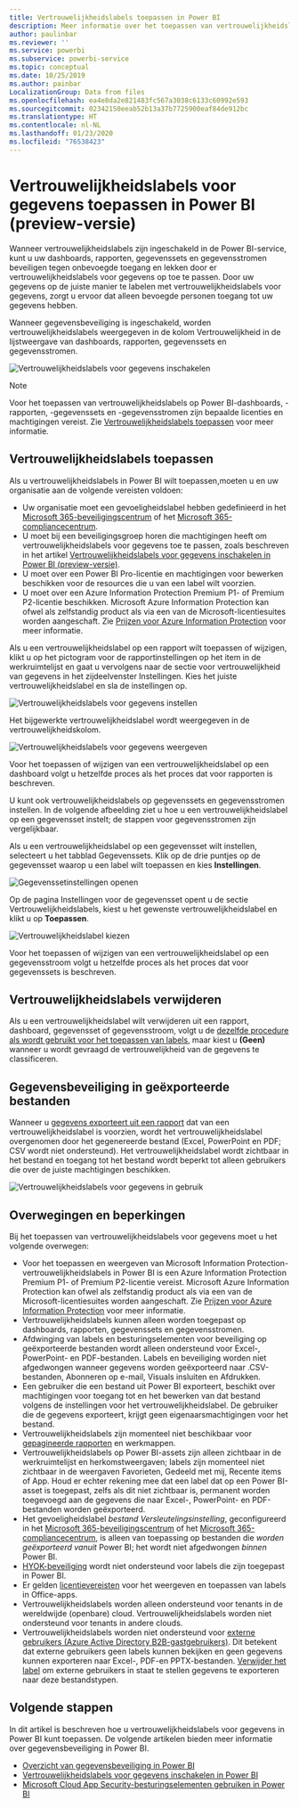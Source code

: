 ```yaml
---
title: Vertrouwelijkheidslabels toepassen in Power BI
description: Meer informatie over het toepassen van vertrouwelijkheidslabels op gegevens in Power BI
author: paulinbar
ms.reviewer: ''
ms.service: powerbi
ms.subservice: powerbi-service
ms.topic: conceptual
ms.date: 10/25/2019
ms.author: painbar
LocalizationGroup: Data from files
ms.openlocfilehash: ea4e8da2e821483fc567a3038c6133c60992e593
ms.sourcegitcommit: 02342150eeab52b13a37b7725900eaf84de912bc
ms.translationtype: HT
ms.contentlocale: nl-NL
ms.lasthandoff: 01/23/2020
ms.locfileid: "76538423"
---
```

# <a name="apply-data-sensitivity-labels-in-power-bi-preview"></a>Vertrouwelijkheidslabels voor gegevens toepassen in Power BI (preview-versie)

Wanneer vertrouwelijkheidslabels zijn ingeschakeld in de Power BI-service, kunt u uw dashboards, rapporten, gegevenssets en gegevensstromen beveiligen tegen onbevoegde toegang en lekken door er vertrouwelijkheidslabels voor gegevens op toe te passen. Door uw gegevens op de juiste manier te labelen met vertrouwelijkheidslabels voor gegevens, zorgt u ervoor dat alleen bevoegde personen toegang tot uw gegevens hebben.

Wanneer gegevensbeveiliging is ingeschakeld, worden vertrouwelijkheidslabels weergegeven in de kolom Vertrouwelijkheid in de lijstweergave van dashboards, rapporten, gegevenssets en gegevensstromen.

![Vertrouwelijkheidslabels voor gegevens inschakelen](media/service-security-apply-data-sensitivity-labels/apply-data-sensitivity-labels-01.png)

> [!NOTE]
> Voor het toepassen van vertrouwelijkheidslabels op Power BI-dashboards, -rapporten, -gegevenssets en -gegevensstromen zijn bepaalde licenties en machtigingen vereist. Zie [Vertrouwelijkheidslabels toepassen](#applying-sensitivity-labels) voor meer informatie.

## <a name="applying-sensitivity-labels"></a>Vertrouwelijkheidslabels toepassen

Als u vertrouwelijkheidslabels in Power BI wilt toepassen,moeten u en uw organisatie aan de volgende vereisten voldoen:

* Uw organisatie moet een gevoeligheidslabel hebben gedefinieerd in het [Microsoft 365-beveiligingscentrum](https://security.microsoft.com/) of het [Microsoft 365-compliancecentrum](https://compliance.microsoft.com/).
* U moet bij een beveiligingsgroep horen die machtigingen heeft om vertrouwelijkheidslabels voor gegevens toe te passen, zoals beschreven in het artikel [Vertrouwelijkheidslabels voor gegevens inschakelen in Power BI (preview-versie)](../admin/service-security-enable-data-sensitivity-labels.md#enable-data-sensitivity-labels).
* U moet over een Power BI Pro-licentie en machtigingen voor bewerken beschikken voor de resources die u van een label wilt voorzien. 
* U moet over een Azure Information Protection Premium P1- of Premium P2-licentie beschikken. Microsoft Azure Information Protection kan ofwel als zelfstandig product als via een van de Microsoft-licentiesuites worden aangeschaft. Zie [Prijzen voor Azure Information Protection](https://azure.microsoft.com/pricing/details/information-protection/) voor meer informatie.

Als u een vertrouwelijkheidslabel op een rapport wilt toepassen of wijzigen, klikt u op het pictogram voor de rapportinstellingen op het item in de werkruimtelijst en gaat u vervolgens naar de sectie voor vertrouwelijkheid van gegevens in het zijdeelvenster Instellingen. Kies het juiste vertrouwelijkheidslabel en sla de instellingen op.

![Vertrouwelijkheidslabels voor gegevens instellen](media/service-security-apply-data-sensitivity-labels/apply-data-sensitivity-labels-02.png)

Het bijgewerkte vertrouwelijkheidslabel wordt weergegeven in de vertrouwelijkheidskolom. 

![Vertrouwelijkheidslabels voor gegevens weergeven](media/service-security-apply-data-sensitivity-labels/apply-data-sensitivity-labels-03.png)

Voor het toepassen of wijzigen van een vertrouwelijkheidslabel op een dashboard volgt u hetzelfde proces als het proces dat voor rapporten is beschreven. 

U kunt ook vertrouwelijkheidslabels op gegevenssets en gegevensstromen instellen. In de volgende afbeelding ziet u hoe u een vertrouwelijkheidslabel op een gegevensset instelt; de stappen voor gegevensstromen zijn vergelijkbaar.

Als u een vertrouwelijkheidslabel op een gegevensset wilt instellen, selecteert u het tabblad Gegevenssets. Klik op de drie puntjes op de gegevensset waarop u een label wilt toepassen en kies **Instellingen**.

![Gegevenssetinstellingen openen](media/service-security-apply-data-sensitivity-labels/apply-data-sensitivity-labels-05.png)

Op de pagina Instellingen voor de gegevensset opent u de sectie Vertrouwelijkheidslabels, kiest u het gewenste vertrouwelijkheidslabel en klikt u op **Toepassen**.

![Vertrouwelijkheidslabel kiezen](media/service-security-apply-data-sensitivity-labels/apply-data-sensitivity-labels-06.png)

Voor het toepassen of wijzigen van een vertrouwelijkheidslabel op een gegevensstroom volgt u hetzelfde proces als het proces dat voor gegevenssets is beschreven.

## <a name="removing-sensitivity-labels"></a>Vertrouwelijkheidslabels verwijderen
Als u een vertrouwelijkheidslabel wilt verwijderen uit een rapport, dashboard, gegevensset of gegevensstroom, volgt u de [dezelfde procedure als wordt gebruikt voor het toepassen van labels](#applying-sensitivity-labels), maar kiest u **(Geen)** wanneer u wordt gevraagd de vertrouwelijkheid van de gegevens te classificeren. 

## <a name="data-protection-in-exported-files"></a>Gegevensbeveiliging in geëxporteerde bestanden

Wanneer u [gegevens exporteert uit een rapport](https://docs.microsoft.com/power-bi/consumer/end-user-export) dat van een vertrouwelijkheidslabel is voorzien, wordt het vertrouwelijkheidslabel overgenomen door het gegenereerde bestand (Excel, PowerPoint en PDF; CSV wordt niet ondersteund). Het vertrouwelijkheidslabel wordt zichtbaar in het bestand en toegang tot het bestand wordt beperkt tot alleen gebruikers die over de juiste machtigingen beschikken.

![Vertrouwelijkheidslabels voor gegevens in gebruik](media/service-security-apply-data-sensitivity-labels/apply-data-sensitivity-labels-04b.png)

## <a name="considerations-and-limitations"></a>Overwegingen en beperkingen

Bij het toepassen van vertrouwelijkheidslabels voor gegevens moet u het volgende overwegen:

* Voor het toepassen en weergeven van Microsoft Information Protection-vertrouwelijkheidslabels in Power BI is een Azure Information Protection Premium P1- of Premium P2-licentie vereist. Microsoft Azure Information Protection kan ofwel als zelfstandig product als via een van de Microsoft-licentiesuites worden aangeschaft. Zie [Prijzen voor Azure Information Protection](https://azure.microsoft.com/pricing/details/information-protection/) voor meer informatie.
* Vertrouwelijkheidslabels kunnen alleen worden toegepast op dashboards, rapporten, gegevenssets en gegevensstromen.
* Afdwinging van labels en besturingselementen voor beveiliging op geëxporteerde bestanden wordt alleen ondersteund voor Excel-, PowerPoint- en PDF-bestanden. Labels en beveiliging worden niet afgedwongen wanneer gegevens worden geëxporteerd naar .CSV-bestanden, Abonneren op e-mail, Visuals insluiten en Afdrukken.
* Een gebruiker die een bestand uit Power BI exporteert, beschikt over machtigingen voor toegang tot en het bewerken van dat bestand volgens de instellingen voor het vertrouwelijkheidslabel. De gebruiker die de gegevens exporteert, krijgt geen eigenaarsmachtigingen voor het bestand. 
* Vertrouwelijkheidslabels zijn momenteel niet beschikbaar voor [gepagineerde rapporten]( https://docs.microsoft.com/power-bi/paginated-reports-report-builder-power-bi) en werkmappen. 
* Vertrouwelijkheidslabels op Power BI-assets zijn alleen zichtbaar in de werkruimtelijst en herkomstweergaven; labels zijn momenteel niet zichtbaar in de weergaven Favorieten, Gedeeld met mij, Recente items of App. Houd er echter rekening mee dat een label dat op een Power BI-asset is toegepast, zelfs als dit niet zichtbaar is, permanent worden toegevoegd aan de gegevens die naar Excel-, PowerPoint- en PDF-bestanden worden geëxporteerd.
* Het gevoeligheidslabel *bestand Versleutelingsinstelling*, geconfigureerd in het [Microsoft 365-beveiligingscentrum](https://security.microsoft.com/) of het [Microsoft 365-compliancecentrum](https://compliance.microsoft.com/), is alleen van toepassing op bestanden die *worden geëxporteerd vanuit* Power BI; het wordt niet afgedwongen *binnen* Power BI.
* [HYOK-beveiliging](https://docs.microsoft.com/azure/information-protection/configure-adrms-restrictions) wordt niet ondersteund voor labels die zijn toegepast in Power BI.
* Er gelden [licentievereisten](https://docs.microsoft.com/microsoft-365/compliance/sensitivity-labels-office-apps#subscription-and-licensing-requirements-for-sensitivity-labels) voor het weergeven en toepassen van labels in Office-apps.
* Vertrouwelijkheidslabels worden alleen ondersteund voor tenants in de wereldwijde (openbare) cloud. Vertrouwelijkheidslabels worden niet ondersteund voor tenants in andere clouds.
* Vertrouwelijkheidslabels worden niet ondersteund voor [externe gebruikers (Azure Active Directory B2B-gastgebruikers)](../service-admin-azure-ad-b2b.md). Dit betekent dat externe gebruikers geen labels kunnen bekijken en geen gegevens kunnen exporteren naar Excel-, PDF-en PPTX-bestanden. [Verwijder het label](#removing-sensitivity-labels) om externe gebruikers in staat te stellen gegevens te exporteren naar deze bestandstypen.

## <a name="next-steps"></a>Volgende stappen

In dit artikel is beschreven hoe u vertrouwelijkheidslabels voor gegevens in Power BI kunt toepassen. De volgende artikelen bieden meer informatie over gegevensbeveiliging in Power BI. 

* [Overzicht van gegevensbeveiliging in Power BI](../admin/service-security-data-protection-overview.md)
* [Vertrouwelijkheidslabels voor gegevens inschakelen in Power BI](../admin/service-security-enable-data-sensitivity-labels.md)
* [Microsoft Cloud App Security-besturingselementen gebruiken in Power BI](../admin/service-security-using-microsoft-cloud-app-security-controls.md)